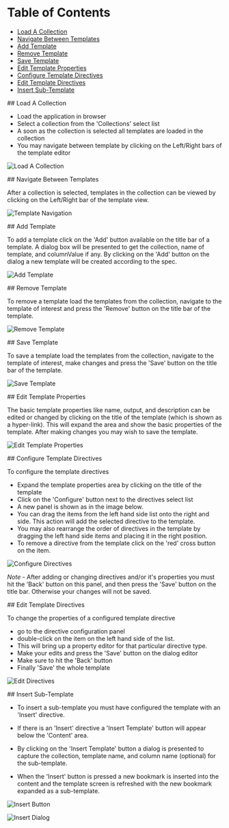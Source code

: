 # Table of Contents

- [Load A Collection](#load_collection)
- [Navigate Between Templates](#navigate_templates)
- [Add Template](#add_template)
- [Remove Template](#remove_template)
- [Save Template](#save_template)
- [Edit Template Properties](#edit_template_properties)
- [Configure Template Directives](#configure_template_direcives)
- [Edit Template Directives](#edit_template_directive_properties)
- [Insert Sub-Template](#insert_sub_template)


<a name="load_collection"/>
## Load A Collection

- Load the application in browser
- Select a collection from the 'Collections' select list
- A soon as the collection is selected all templates are loaded in the collection
- You may navigate between template by clicking on the Left/Right bars of the template editor

![Load A Collection](https://github.com/FlatBallFlyer/IBM-Data-Merge-Utility/blob/post-integ/idmu-editor/src/main/node/docs/screen-shots/main-controller.png)


<a name="navigate_templates"/>
## Navigate Between Templates

After a collection is selected, templates in the collection can be viewed by
clicking on the Left/Right bar of the template view.

![Template Navigation](https://github.com/FlatBallFlyer/IBM-Data-Merge-Utility/blob/post-integ/idmu-editor/src/main/node/docs/screen-shots/left-right-nav.png)

<a name="add_template"/>
## Add Template

To add a template click on the 'Add' button available on the title bar of a template. A dialog
box will be presented to get the collection, name of template, and columnValue if any. By clicking
on the 'Add' button on the dialog a new template will be created according to the spec.

![Add Template](https://github.com/FlatBallFlyer/IBM-Data-Merge-Utility/blob/post-integ/idmu-editor/src/main/node/docs/screen-shots/add-template.png)

<a name="remove_template"/>
## Remove Template

To remove a template load the templates from the collection, navigate to the
template of interest and press the 'Remove' button on the title bar of the
template. 

![Remove Template](https://github.com/FlatBallFlyer/IBM-Data-Merge-Utility/blob/post-integ/idmu-editor/src/main/node/docs/screen-shots/left-right-nav.png)

<a name="save_template"/>
## Save Template

To save a template load the templates from the collection, navigate to the
template of interest, make changes and press the 'Save' button on the title
bar of the template. 

![Save Template](https://github.com/FlatBallFlyer/IBM-Data-Merge-Utility/blob/post-integ/idmu-editor/src/main/node/docs/screen-shots/left-right-nav.png)

<a name="edit_template_properties"/>
## Edit Template Properties

The basic template properties like name, output, and description 
can be edited or changed by clicking on the title of the
template (which is shown as a hyper-link). This will expand the area and show the
basic properties of the template. After making changes you may wish to save the
template.

![Edit Template Properties](https://github.com/FlatBallFlyer/IBM-Data-Merge-Utility/blob/post-integ/idmu-editor/src/main/node/docs/screen-shots/template-properties-editor.png)

<a name="configure_template_directives"/>
## Configure Template Directives

To configure the template directives

- Expand the template properties area by clicking on the title of the template
- Click on the 'Configure' button next to the directives select list
- A new panel is shown as in the image below.
- You can drag the items from the left hand side list onto the right and side. This
  action will add the selected directive to the template.
- You may also rearrange the order of directives in the template by dragging the left
 hand side items and placing it in the right position.
- To remove a directive from the template click on the 'red' cross button on the item.


![Configure Directives ](https://github.com/FlatBallFlyer/IBM-Data-Merge-Utility/blob/post-integ/idmu-editor/src/main/node/docs/screen-shots/drag-drop-directives.png)


*Note* - After adding or changing directives and/or it's properties you must hit the 'Back'
button on this panel, and then press the 'Save' button on the title bar. Otherwise your
changes will not be saved.

<a name="edit_template_directive_properties"/>
## Edit Template Directives

To change the properties of a configured template directive

- go to the directive configuration panel
- double-click on the item on the left hand side of the list.
- This will bring up a property editor for that particular directive type.
- Make your edits and press the 'Save' button on the dialog editor
- Make sure to hit the 'Back' button
- Finally 'Save' the whole template

![Edit Directives](https://github.com/FlatBallFlyer/IBM-Data-Merge-Utility/blob/post-integ/idmu-editor/src/main/node/docs/screen-shots/directives-editor.png)

<a name="insert_sub_template"/>
## Insert Sub-Template

- To insert a sub-template you must have configured the template
with an 'Insert' directive.

- If there is an 'Insert' directive a 'Insert Template' button will appear below
the 'Content' area.

- By clicking on the 'Insert Template' button a dialog is presented to capture the
collection, template name, and column name (optional) for the sub-template.

- When the 'Insert' button is pressed a new bookmark is inserted into the content and
the template screen is refreshed with the new bookmark expanded as a sub-template.

![Insert Button](https://github.com/FlatBallFlyer/IBM-Data-Merge-Utility/blob/post-integ/idmu-editor/src/main/node/docs/screen-shots/insert-template-button.png)


![Insert Dialog](https://github.com/FlatBallFlyer/IBM-Data-Merge-Utility/blob/post-integ/idmu-editor/src/main/node/docs/screen-shots/bookmark-inserter.png)


